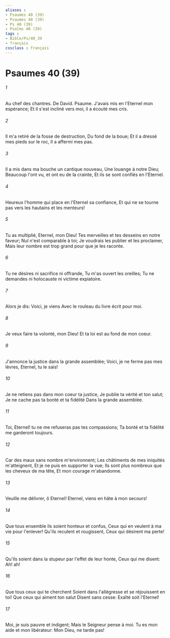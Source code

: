 ```yaml
---
aliases : 
- Psaumes 40 (39)
- Psaumes 40 (39)
- Ps 40 (39)
- Psalms 40 (39)
tags : 
- Bible/Ps/40_39
- français
cssclass : français
---
```


# Psaumes 40 (39)

###### 1
Au chef des chantres. De David. Psaume. J'avais mis en l'Eternel mon espérance; Et il s'est incliné vers moi, il a écouté mes cris.
###### 2
Il m'a retiré de la fosse de destruction, Du fond de la boue; Et il a dressé mes pieds sur le roc, Il a affermi mes pas.
###### 3
Il a mis dans ma bouche un cantique nouveau, Une louange à notre Dieu; Beaucoup l'ont vu, et ont eu de la crainte, Et ils se sont confiés en l'Eternel.
###### 4
Heureux l'homme qui place en l'Eternel sa confiance, Et qui ne se tourne pas vers les hautains et les menteurs!
###### 5
Tu as multiplié, Eternel, mon Dieu! Tes merveilles et tes desseins en notre faveur; Nul n'est comparable à toi; Je voudrais les publier et les proclamer, Mais leur nombre est trop grand pour que je les raconte.
###### 6
Tu ne désires ni sacrifice ni offrande, Tu m'as ouvert les oreilles; Tu ne demandes ni holocauste ni victime expiatoire.
###### 7
Alors je dis: Voici, je viens Avec le rouleau du livre écrit pour moi.
###### 8
Je veux faire ta volonté, mon Dieu! Et ta loi est au fond de mon coeur.
###### 9
J'annonce la justice dans la grande assemblée; Voici, je ne ferme pas mes lèvres, Eternel, tu le sais!
###### 10
Je ne retiens pas dans mon coeur ta justice, Je publie ta vérité et ton salut; Je ne cache pas ta bonté et ta fidélité Dans la grande assemblée.
###### 11
Toi, Eternel! tu ne me refuseras pas tes compassions; Ta bonté et ta fidélité me garderont toujours.
###### 12
Car des maux sans nombre m'environnent; Les châtiments de mes iniquités m'atteignent, Et je ne puis en supporter la vue; Ils sont plus nombreux que les cheveux de ma tête, Et mon courage m'abandonne.
###### 13
Veuille me délivrer, ô Eternel! Eternel, viens en hâte à mon secours!
###### 14
Que tous ensemble ils soient honteux et confus, Ceux qui en veulent à ma vie pour l'enlever! Qu'ils reculent et rougissent, Ceux qui désirent ma perte!
###### 15
Qu'ils soient dans la stupeur par l'effet de leur honte, Ceux qui me disent: Ah! ah!
###### 16
Que tous ceux qui te cherchent Soient dans l'allégresse et se réjouissent en toi! Que ceux qui aiment ton salut Disent sans cesse: Exalté soit l'Eternel!
###### 17
Moi, je suis pauvre et indigent; Mais le Seigneur pense à moi. Tu es mon aide et mon libérateur: Mon Dieu, ne tarde pas!
